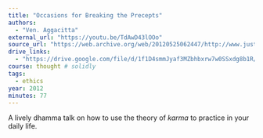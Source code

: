 ```yaml
---
title: "Occasions for Breaking the Precepts"
authors:
  - "Ven. Aggacitta"
external_url: "https://youtu.be/TdAwD43lOOo"
source_url: "https://web.archive.org/web/20120525062447/http://www.justbegood.net/Downloads/Other%20talks/Occasions%20for%20Breaking%20Precepts.MP3"
drive_links:
  - "https://drive.google.com/file/d/1f1D4smmJyaf3MZbhbxrw7w0SSxdg8b1R/view?usp=drivesdk"
course: thought # solidly
tags:
  - ethics
year: 2012
minutes: 77
---
```


A lively dhamma talk on how to use the theory of *karma* to practice in your daily life.
